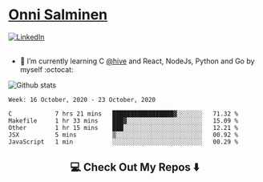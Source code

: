 <h1> <a href="https://osalmine.github.io/cv/">Onni Salminen</a></h1>
<a href="https://www.linkedin.com/in/onni-salminen/" target="_blank"><img src="https://img.shields.io/badge/LinkedIn-%230077B5.svg?&style=flat-square&logo=linkedin&logoColor=white" alt="LinkedIn"></a>
<br />
<br />

- 🌱 I’m currently learning C <a href="https://www.hive.fi/en/">@hive</a> and React, NodeJs, Python and Go by myself :octocat:

![Github stats](https://github-readme-stats.vercel.app/api?username=osalmine&count_private=true&show_icons=true&theme=graywhite&hide=issues,stars)

<!--START_SECTION:waka-->
```text
Week: 16 October, 2020 - 23 October, 2020

C            7 hrs 21 mins   █████████████████▓░░░░░░░   71.32 % 
Makefile     1 hr 33 mins    ███▓░░░░░░░░░░░░░░░░░░░░░   15.09 % 
Other        1 hr 15 mins    ███░░░░░░░░░░░░░░░░░░░░░░   12.21 % 
JSX          5 mins          ▒░░░░░░░░░░░░░░░░░░░░░░░░   00.92 % 
JavaScript   1 min           ░░░░░░░░░░░░░░░░░░░░░░░░░   00.29 % 
```
<!--END_SECTION:waka-->

<h2  align="center">💻 Check Out My Repos ⬇️ </h2>

